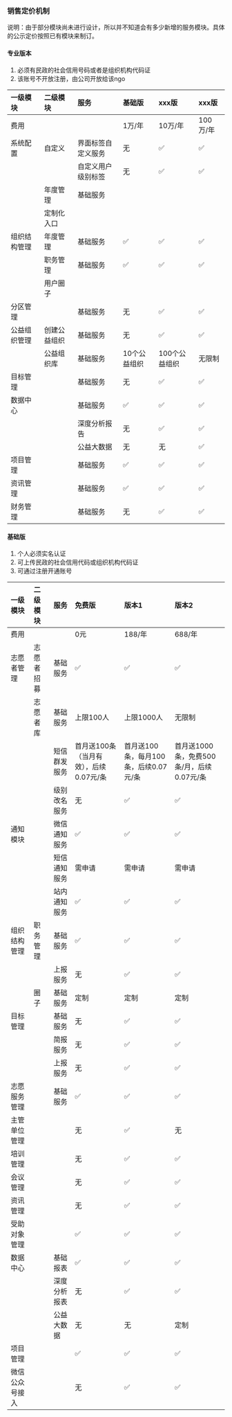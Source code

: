 ### 销售定价机制

说明：由于部分模块尚未进行设计，所以并不知道会有多少新增的服务模块。具体的公示定价按照已有模块来制订。

#### 专业版本

1. 必须有民政的社会信用号码或者是组织机构代码证
2. 该账号不开放注册，由公司开放给该ngo

| 一级模块 | 二级模块 | 服务 | 基础版 | xxx版 | xxx版 |
| :--- | :--- | :--- | :--- | :--- | :--- |
| 费用 |  |  | 1万/年 | 10万/年 | 100万/年 |
| 系统配置 | 自定义 | 界面标签自定义服务 | 无 | ✅ | ✅ |
|  |  | 自定义用户级别标签 | 无 | ✅ | ✅ |
|  | 年度管理 | 基础服务 |  |  |  |
|  | 定制化入口 |  |  |  |  |
| 组织结构管理 | 年度管理 | 基础服务 | ✅ | ✅ | ✅ |
|  | 职务管理 | 基础服务 | ✅ | ✅ | ✅ |
|  | 用户圈子 |  |  |  |  |
| 分区管理 |  | 基础服务 | 无 | ✅ | ✅ |
| 公益组织管理 | 创建公益组织 | 基础服务 | 无 | ✅ | ✅ |
|  | 公益组织库 | 基础服务 | 10个公益组织 | 100个公益组织 | 无限制 |
| 目标管理 |  | 基础服务 | 无 | ✅ | ✅ |
| 数据中心 |  | 基础服务 | ✅ | ✅ | ✅ |
|  |  | 深度分析报告 | 无 | ✅ | ✅ |
|  |  | 公益大数据 | 无 | 无 | ✅ |
| 项目管理 |  | 基础服务 | ✅ | ✅ | ✅ |
| 资讯管理 |  | 基础服务 | ✅ | ✅ | ✅ |
| 财务管理 |  | 基础服务 | 无 | ✅ | ✅ |

#### 基础版

1. 个人必须实名认证
2. 可上传民政的社会信用代码或组织机构代码证
3. 可通过注册开通账号

| 一级模块 | 二级模块 | 服务 | 免费版 | 版本1 | 版本2 |
| :--- | :--- | :--- | :--- | :--- | :--- |
| 费用 |  |  | 0元 | 188/年 | 688/年 |
| 志愿者管理 | 志愿者招募 | 基础服务 | ✅ | ✅ | ✅ |
|  | 志愿者库 | 基础服务 | 上限100人 | 上限1000人 | 无限制 |
|  |  | 短信群发服务 | 首月送100条（当月有效），后续0.07元/条 | 首月送100条，每月100条，后续0.07元/条 | 首月送1000条，免费500条/月，后续0.07元/条 |
|  |  | 级别改名服务 | 无 | ✅ | ✅ |
| 通知模块 |  | 微信通知服务 | ✅ | ✅ | ✅ |
|  |  | 短信通知服务 | 需申请 | 需申请 | 需申请 |
|  |  | 站内通知服务 | ✅ | ✅ | ✅ |
| 组织结构管理 | 职务管理 | 基础服务 | ✅ | ✅ | ✅ |
|  |  | 上报服务 | 无 | ✅ | ✅ |
|  | 圈子 | 基础服务 | 定制 | 定制 | 定制 |
| 目标管理 |  | 基础服务 | 无 | ✅ | ✅ |
|  |  | 简报服务 | 无 | ✅ | ✅ |
|  |  | 上报服务 | 无 | ✅ | ✅ |
| 志愿服务管理 |  | 基础服务 | ✅ | ✅ | ✅ |
| 主管单位管理 |  |  | 无 | ✅ | 无 |
| 培训管理 |  |  | 无 | ✅ | ✅ |
| 会议管理 |  |  | 无 | ✅ | ✅ |
| 资讯管理 |  |  | 无 | ✅ | ✅ |
| 受助对象管理 |  |  | ✅ | ✅ | ✅ |
| 数据中心 |  | 基础报表 | ✅ | ✅ | ✅ |
|  |  | 深度分析报表 | 无 | ✅ | ✅ |
|  |  | 公益大数据 | 无 | 无 | 定制 |
| 项目管理 |  |  | ✅ | ✅ | ✅ |
| 微信公众号接入 |  |  | 无 | ✅ | ✅ |



